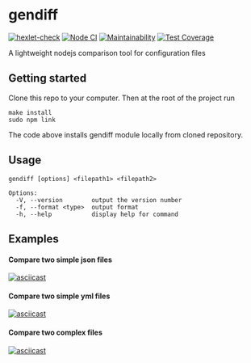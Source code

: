 # gendiff
[![hexlet-check](https://github.com/mrandrewer/frontend-project-46/actions/workflows/hexlet-check.yml/badge.svg)](https://github.com/mrandrewer/frontend-project-46/actions/workflows/hexlet-check.yml)
[![Node CI](https://github.com/mrandrewer/frontend-project-46/actions/workflows/nodejs.yml/badge.svg)](https://github.com/mrandrewer/frontend-project-46/actions/workflows/nodejs.yml)
[![Maintainability](https://api.codeclimate.com/v1/badges/d84111bb81319aec2520/maintainability)](https://codeclimate.com/github/mrandrewer/frontend-project-46/maintainability)
[![Test Coverage](https://api.codeclimate.com/v1/badges/d84111bb81319aec2520/test_coverage)](https://codeclimate.com/github/mrandrewer/frontend-project-46/test_coverage)

A lightweight nodejs comparison tool for configuration files

## Getting started
Clone this repo to your computer. Then at the root of the project run

```shell
make install
sudo npm link
```

The code above installs gendiff module locally from cloned repository.

## Usage

```shell
gendiff [options] <filepath1> <filepath2>

Options:
  -V, --version        output the version number
  -f, --format <type>  output format
  -h, --help           display help for command
```
## Examples

#### Compare two simple json files
[![asciicast](https://asciinema.org/a/mkM7YtIP9HlJnkb3o8mDBltUK.svg)](https://asciinema.org/a/mkM7YtIP9HlJnkb3o8mDBltUK)

#### Compare two simple yml files
[![asciicast](https://asciinema.org/a/q6fiHG8xVHHwDlhI9OglmiKtr.svg)](https://asciinema.org/a/q6fiHG8xVHHwDlhI9OglmiKtr)

#### Compare two complex files
[![asciicast](https://asciinema.org/a/vFlzgHco6gpuLFBbRUqShpsiz.svg)](https://asciinema.org/a/vFlzgHco6gpuLFBbRUqShpsiz)
